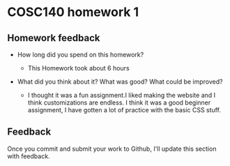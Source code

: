 # COSC140 homework 1

## Homework feedback

 * How long did you spend on this homework?
   * This Homework took about 6 hours

 * What did you think about it?  What was good?  What could be improved?
   * I thought it was a fun assignment.I liked making the website and I think customizations are endless. I think it was a good beginner assignment, I have gotten a lot of practice with the basic CSS stuff. 

## Feedback

Once you commit and submit your work to Github, I'll update this section with feedback.

